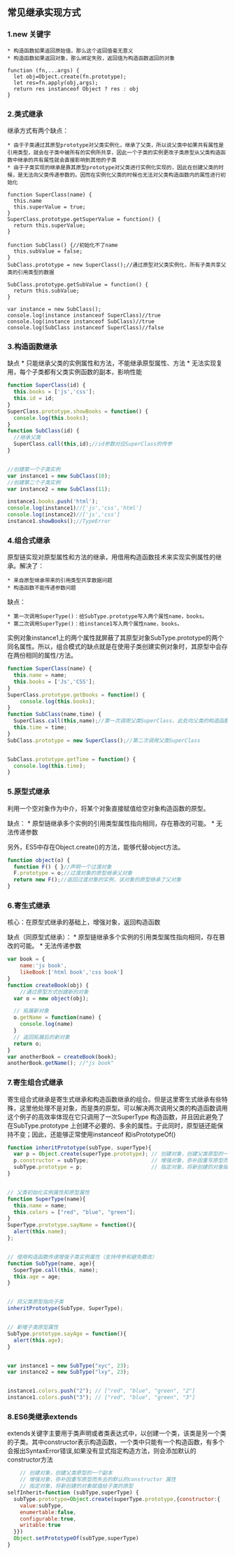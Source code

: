 ## 常见继承实现方式

### 1.new 关键字

	* 构造函数如果返回原始值，那么这个返回值毫无意义
	* 构造函数如果返回对象，那么绑定失败，返回值为构造函数返回的对象

```javasript
function (fn,...args) {
  let obj=Object.create(fn.prototype);
  let res=fn.apply(obj,args);
  return res instanceof Object ? res : obj
}
```

### 2.类式继承
继承方式有两个缺点：

	* 由于子类通过其原型prototype对父类实例化，继承了父类，所以说父类中如果共有属性是引用类型，就会在子类中被所有的实例所共享，因此一个子类的实例更改子类原型从父类构造函数中继承的共有属性就会直接影响到其他的子类
	* 由于子类实现的继承是靠其原型prototype对父类进行实例化实现的，因此在创建父类的时候，是无法向父类传递参数的。因而在实例化父类的时候也无法对父类构造函数内的属性进行初始化


```javasript
function SuperClass(name) {
  this.name
  this.superValue = true;
}
SuperClass.prototype.getSuperValue = function() {
  return this.superValue;
}

function SubClass() {//初始化不了name
  this.subValue = false;
}
SubClass.prototype = new SuperClass();//通过原型对父类实例化，所有子类共享父类的引用类型的数据

SubClass.prototype.getSubValue = function() {
  return this.subValue;
}

var instance = new SubClass();
console.log(instance instanceof SuperClass)//true
console.log(instance instanceof SubClass)//true
console.log(SubClass instanceof SuperClass)//false
```

### 3.构造函数继承

缺点
	* 只能继承父类的实例属性和方法，不能继承原型属性、方法
	* 无法实现复用，每个子类都有父类实例函数的副本，影响性能
```javascript
function SuperClass(id) {
  this.books = ['js','css'];
  this.id = id;
}
SuperClass.prototype.showBooks = function() {
  console.log(this.books);
}
function SubClass(id) {
  //继承父类
  SuperClass.call(this,id);//id参数对应SuperClass的传参
}


//创建第一个子类实例
var instance1 = new SubClass(10);
//创建第二个子类实例
var instance2 = new SubClass(11);

instance1.books.push('html');
console.log(instance1)//['js','css','html']
console.log(instance2)//['js','css']
instance1.showBooks();//TypeError
```

### 4.组合式继承

原型链实现对原型属性和方法的继承，用借用构造函数技术来实现实例属性的继承。解决了：


	* 来自原型继承带来的引用类型共享数据问题
	* 构造函数不能传递参数问题

缺点：

	* 第一次调用SuperType()：给SubType.prototype写入两个属性name，books。
	* 第二次调用SuperType()：给instance1写入两个属性name，books。

实例对象instance1上的两个属性就屏蔽了其原型对象SubType.prototype的两个同名属性。所以，组合模式的缺点就是在使用子类创建实例对象时，其原型中会存在两份相同的属性/方法。

```javascript
function SuperClass(name) {
  this.name = name;
  this.books = ['Js','CSS'];
}
SuperClass.prototype.getBooks = function() {
    console.log(this.books);
}
function SubClass(name,time) {
  SuperClass.call(this,name);//第一次调用父类SuperClass，此处向父类的构造函数传递了name参数
  this.time = time;
}
SubClass.prototype = new SuperClass();//第二次调用父类SuperClass


SubClass.prototype.getTime = function() {
  console.log(this.time);
}
```

### 5.原型式继承
利用一个空对象作为中介，将某个对象直接赋值给空对象构造函数的原型。

缺点：
	* 原型链继承多个实例的引用类型属性指向相同，存在篡改的可能。
	* 无法传递参数

另外，ES5中存在Object.create()的方法，能够代替object方法。

```javascript
function object(o) {
  function F() { }//声明一个过渡对象
  F.prototype = o;//过渡对象的原型继承父对象
  return new F();//返回过渡对象的实例，该对象的原型继承了父对象
}
```

###  6.寄生式继承
核心：在原型式继承的基础上，增强对象，返回构造函数

缺点（同原型式继承）：
	* 原型链继承多个实例的引用类型属性指向相同，存在篡改的可能。
	* 无法传递参数

```javascript
var book = {
    name:'js book',
    likeBook:['html book','css book']
}
function createBook(obj) {
    //通过原型方式创建新的对象
  var o = new object(obj);

  // 拓展新对象
  o.getName = function(name) {
    console.log(name)
  }
  // 返回拓展后的新对象
  return o;
}
var anotherBook = createBook(book); 
anotherBook.getName(); //"js book"
```


### 7.寄生组合式继承
寄生组合式继承是寄生式继承和构造函数继承的组合。但是这里寄生式继承有些特殊，这里他处理不是对象，而是类的原型。可以解决两次调用父类的构造函数调用
这个例子的高效率体现在它只调用了一次SuperType 构造函数，并且因此避免了在SubType.prototype 上创建不必要的、多余的属性。于此同时，原型链还能保持不变；因此，还能够正常使用instanceof 和isPrototypeOf()

```javascript
function inheritPrototype(subType, superType){
  var p = Object.create(superType.prototype); // 创建对象，创建父类原型的一个副本
  p.constructor = subType;                    // 增强对象，弥补因重写原型而失去的默认的constructor 属性
  subType.prototype = p;                      // 指定对象，将新创建的对象赋值给子类的原型
}


// 父类初始化实例属性和原型属性
function SuperType(name){
  this.name = name;
  this.colors = ["red", "blue", "green"];
}
SuperType.prototype.sayName = function(){
  alert(this.name);
};


// 借用构造函数传递增强子类实例属性（支持传参和避免篡改）
function SubType(name, age){
  SuperType.call(this, name);
  this.age = age;
}


// 将父类原型指向子类
inheritPrototype(SubType, SuperType);


// 新增子类原型属性
SubType.prototype.sayAge = function(){
  alert(this.age);
}


var instance1 = new SubType("xyc", 23);
var instance2 = new SubType("lxy", 23);


instance1.colors.push("2"); // ["red", "blue", "green", "2"]
instance1.colors.push("3"); // ["red", "blue", "green", "3"]
```

### 8.ES6类继承extends

extends关键字主要用于类声明或者类表达式中，以创建一个类，该类是另一个类的子类。其中constructor表示构造函数，一个类中只能有一个构造函数，有多个会报出SyntaxError错误,如果没有显式指定构造方法，则会添加默认的 constructor方法

```javascript
    // 创建对象，创建父类原型的一个副本
    // 增强对象，弥补因重写原型而失去的默认的constructor 属性
    // 指定对象，将新创建的对象赋值给子类的原型
selfInherit=function (subType,superType) {
  subType.prototype=Object.create(superType.prototype,{constructor:{
    value:subType,
    enumertable:false,
    configurable:true,
    writable:true
  }})
  Object.setPrototypeOf(subType,superType)
}
```
